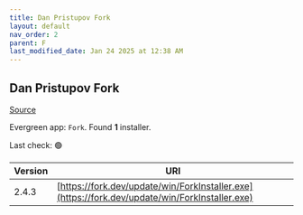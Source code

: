 ```yaml
---
title: Dan Pristupov Fork
layout: default
nav_order: 2
parent: F
last_modified_date: Jan 24 2025 at 12:38 AM
---
```


## Dan Pristupov Fork

[Source](https://www.fork.dev)

Evergreen app: `Fork`. Found **1** installer.

Last check: 🟢

| Version | URI                                                                                            |
| ------- | ---------------------------------------------------------------------------------------------- |
| 2.4.3   | [https://fork.dev/update/win/ForkInstaller.exe](https://fork.dev/update/win/ForkInstaller.exe) |

